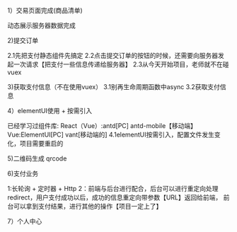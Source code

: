 1）交易页面完成(商品清单)

动态展示服务器数据完成



2)提交订单

2.1先把支付静态组件先搞定
2.2点击提交订单的按钮的时候，还需要向服务器发起一次请求【把支付一些信息传递给服务器】
2.3从今天开始项目，老师就不在碰vuex


3)获取支付信息（不在使用vuex）
3.1别再生命周期函数中async
3.2获取支付信息


4）elementUI使用 + 按需引入

已经学习过组件库:
React（Vue）:antd[PC] antd-mobile【移动端】
Vue:ElementUI[PC]   vant[移动端的]
4.1elementUI按需引入，配置文件发生变化，项目需要重启的



5)二维码生成 qrcode





6)支付业务

1:长轮询 + 定时器 + Http
2：前端与后台进行配合，后台可以进行重定向处理redirect，用户支付成功以后，成功的信息重定向带参数【URL】返回给前端，
前台可以拿到支付结果，进行其他的操作【项目一定上了】



7）个人中心







